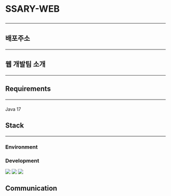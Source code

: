 # SSARY-WEB <hr>

## 배포주소 <hr>

## 웹 개발팀 소개 <hr>

## Requirements <hr>
Java 17

## Stack <hr>
### Environment

### Development
<img src="https://img.shields.io/badge/springboot-6DB33F?style=for-the-badge&logo=springboot&logoColor=white">
<img src="https://img.shields.io/badge/mysql-4479A1?style=for-the-badge&logo=mysql&logoColor=white">
<img src="https://img.shields.io/badge/gradle-02303A?style=for-the-badge&logo=gradle&logoColor=white">

## Communication
